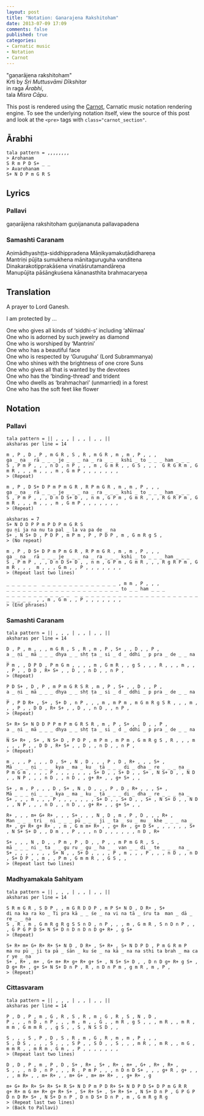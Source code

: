 ```yaml
---
layout: post
title: "Notation: Ganarajena Rakshitoham"
date: 2013-07-09 17:09
comments: false
published: true
categories: 
- Carnatic music
- Notation
- Carnot
---
```


<script src="http://sriku.org/lib/carnot/carnot.min.js"></script>

"gaṇarājena rakshitoham"  
Krti by *Sri Muttusvāmi Dīkshitar*  
in raga *Ārabhi*,  
tala *Misra Cāpu*.

This post is rendered using the [Carnot](https://github.com/srikumarks/carnot), 
Carnatic music notation rendering engine. To see the underlying
notation itself, view the source of this post and look at the `<pre>`
tags with `class="carnot_section"`.

<!-- more -->

<pre class="carnot_style" hidden>
notation font size = 12
notation small font size = 10
stretch = 1.1
stretch space = 0.6
</pre>

## Ārabhi

    tala pattern = ,,,,,,,,
    > Arohanam
    S R m P D S+ _ _
    > Avarohanam
    S+ N D P m G R S

## Lyrics

### Pallavi

gaṇarājena rakshitoham guṇijananuta pallavapadena

### Samashti Caranam

Aṇimādhyashṭṭa-siddhippradena Māṇikyamakuṭādidhareṇa  
Mantriṇi pūjita sumukhena mānitaguruguha vanditena  
Dinakarakotipprakāśena vinatāśrutamandāreṇa  
Manupūjita pāśāngkuśena kānanasthita brahmacaryeṇa  

## Translation

A prayer to Lord Ganesh.

I am protected by ...

One who gives all kinds of ‘siddhi-s’ including ‘aNimaa’  
One who is adorned by such jewelry as diamond  
One who is worshiped by ‘Mantrini’  
One who has a beautiful face  
One who is respected by ‘Guruguha’ (Lord Subrammanya)  
One who shines with the brightness of one crore Suns  
One who gives all that is wanted by the devotees  
One who has the ‘binding-thread’ and trident   
One who dwells as ‘brahmachari’ (unmarried) in a forest  
One who has the soft feet like flower  

## Notation

### Pallavi

    tala pattern = || , , , | , , | , , ||
    aksharas per line = 14

    m , P , D , P , m G R , S , R , m G R , m , m , P , , , 
    ga _ ṇa _ rā _ _ _ je _ _ _ na _ ra _ _ _ kshi _ to _ _ _ ham _ _ _
    S , P m P , , , n D , n P , , , m , G m R , , G S , , ,  G R G R m , G m R , , , m , , , m , G m P , , , , , , ,
    > (Repeat)

    m , P , D S+ D P m P m G R , R P m G R , m , m , P , , , 
    ga _ ṇa _ rā _ _ _ je _ _ _ na _ ra _ _ _ kshi _ to _ _ _ ham _ _ _
    S , P m P , , , D n D S+ D , , n m , G P m , G m R , , , R G R P m , G m R , , , m , , , m , G m P , , , , , , ,
    > (Repeat)

    aksharas = 7
    S+ N D D P P m P D P m G R S
    gu ṇi ja na nu ta pal _ la va pa de _ na
    S+ , N S+ D , P D P , m P m , P , P D P , m , G m R g S ,
    > (No repeat)

    m , P , D S+ D P m P m G R , R P m G R , m , m , P , , , 
    ga _ ṇa _ rā _ _ _ je _ _ _ na _ ra _ _ _ kshi _ to _ _ _ ham _ _ _
    S , P m P , , , D n D S+ D , , n m , G P m , G m R , , , R g R P m , G m R , , ,  m , , , G m , , P , , , , , , ,
    > (Repeat last two lines)

    _ _ _ _ _ _  _ _ _ _ _ _ _ _ _ _ _ _ _ _ , m m , P , , ,
    _ _ _ _ _ _ _ _ _ _ _ _ _ _ _ _ _ _ _ _ _ to _ _ ham _ _ _
    _ _ _ _ _ _ _ _ _ _ _ _  _ _ _ _ _ _ _ _ _ _ _ _ _ _ _ _ _ _ _ _ _ _ _ _ _ _ _ _  , , m , G m , , P , , , , , , ,
    > (End phrases)

### Samashti Caranam

    tala pattern = || , , , | , , | , , ||
    aksharas per line = 14

    D , P , m , , , m G R , S , R , m , P , S+ , , D , , P ,
    a _ ṇi _ mā _ _ _ dhya _ _ shṭ ṭa _ si _ d _ ddhi _ p pra _ de _ _ na _
    P m , , D P D , P m G m , , , , m , G m R , , g S , , , R , , , m , , , P , , D D , R+ S+ , , D , , n D , , n P ,
    > (Repeat)

    P D S+ , D , P , m P m G R S R , m , P , S+ , , D , , P ,
    a _ ṇi _ mā _ _ _ dhya _ _ shṭ ṭa _ si _ d _ ddhi _ p pra _ de _ _ na _
    P , P D R+ , S+ , S+ D , n P , , , m , m P m , m G m R g S R , , , m , , , P , , D D , R+ S+ , , D , , n D , , n P ,
    > (Repeat)

    S+ R+ S+ N D D P P m P m G R S R , m , P , S+ , , D , , P ,
    a _ ṇi _ mā _ _ _ dhya _ _ shṭ ṭa _ si _ d _ ddhi _ p pra _ de _ _ na _
    N S+ R+ , S+ , N S+ D , P D P , m P m , m P m , G m R g S , R , , , m , , , P , , D D , R+ S+ , , D , , n D , , n P ,
    > (Repeat)

    m , , , P , , , D , S+ , N , D , , , P , D , R+ , , , S+ ,
    Mā _ _ _ ṇi _ _ _ kya _ ma _ ku _ ṭā _ _ _ di _ dha _ re _ _ _ ṇa _
    P m G m , , , , P , , , , , , , S+ D , , S+ D , , S+ , N S+ D , , N D , , N P , , , n D , , n D , , g+ R+ , , g+ S+ , ,

    S+ , m , P , , , D , S+ , N , D , , , P , D , R+ , , , S+ ,
    Mā _ _ _ ṇi _ _ _ kya _ ma _ ku _ ṭā _ _ _ di _ dha _ re _ _ _ ṇa _
    S+ , , , m , , , P , , , , , , , S+ D , , S+ D , , S+ , N S+ D , , N D , , N P , , , n D , , n D , , g+ R+ , , g+ S+ , ,

    R+ , , , m+ G+ R+ , , , S+ , , , N , D , m , P , D , , , R+ ,
    Man _ _ _ tri _ ṇi _ _ _ pū _ _ _ ji _ ta _ su _ mu _ khe _ _ _ na _
    R+ , g+ R+ g+ R+ , , m , G m m+ R+ , , g+ R+ , g+ D S+ , , , , , , S+ , N S+ S+ D , , D m , , P , , , n D , , , , , , n D , R+

    S+ , , , N , D , , P m , P , D , , P , , m P m G R , S ,
    mā _ _ _ ni _ ta _ _ gu ru _ gu _ ha _ _ van _ _ di _ te _ _ _ na _
    S+ , , , , , , , S+ N , , S+ D , , , , P , m , , , P , , , n D , , n D , S+ D P , , m , , P m , G m m R , , G S , ,
    > (Repeat last two lines)

### Madhyamakala Sahityam

    tala pattern = || , , , | , , | , , ||
    aksharas per line = 14

    S R m G R , S D P , , m G R D D P , m P S+ N D , D R+ , S+
    di na ka ra ko _ Ti pra kā _ _ śe _ na vi na tā _ śru ta  man _ dā _ re _ _ ṇa
    S , R , m , G m R g R g S S n D , n P , , , m , G m R , S n D n P , , , G P G P D S+ N S+ D n D n D n D g+ R+ , g S+
    > (Repeat)

    S+ R+ m+ G+ R+ R+ S+ N D , D R+ , S+ R+ , S+ N D P D , P m G R m P
    ma nu pū _ ji ta pā _ śān _ ku śe _ na kā _ na na sthi ta brah _ ma ca r ye _ ṇa
    S+ , R+ , m+ , G+ m+ R+ g+ R+ g+ S+ , N S+ S+ D , , D n D g+ R+ g S+ , D g+ R+ , g+ S+ N S+ D n P , R , n D n P m , g m R , m , P ,
    > (Repeat)

### Cittasvaram

    tala pattern = || , , , | , , | , , ||
    aksharas per line = 14

    P , D , P , m , G , R , S , R , m , G , R , S , N , D ,
    P , , , n D , n P , , , m , m , , G , , m R , g S , , , m R , , m R , m m , G m m R , , g S , , S , N S S D , ,

    S , , , S , P , D , S , R , m , G , R , m , m , P , , ,
    S , D S , , , , S , , , S P , , S D , , S , , , m R , , m R , , m G , m m R , , m R m , G m , , P , , , , , , ,
    > (Repeat last two lines)

    D , D , P , m , P , D , S+ , R+ , S+ , R+ , m+ , G+ , R+ , R+ ,
    S , , , n D , n P , , , R , P m P , , , n D n D S+ , , , g+ R , g+ , , , , m R+ , , m+ R+ , , m+ G+ , m+ m+ R+ , , g+ R+ , g

    m+ G+ R+ R+ S+ R+ S+ R S+ N D P m P D R+ S+ N D P D S+ D P m G R R
    g+ R+ m G m+ R+ g+ R+ S+ , S+ R+ S+ , S+ R+ S+ , N S+ D n P , G P G P D n D R+ S+ , N S+ D n P , D n D S+ D n P , m , G m R g R g
    > (Repeat last two lines)
    > (Back to Pallavi)


